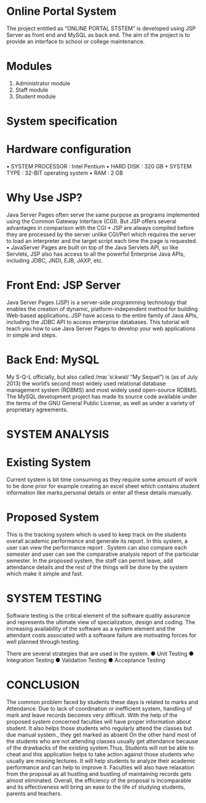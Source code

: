 # Online Portal System
The project entitled as “ONLINE PORTAL STSTEM” is developed using JSP Server as front end and MySQL as back end. The aim of the project is to provide an interface to school or college maintenance.

# Modules
1. Administrator module
2. Staff module
3. Student module
# System specification
# Hardware configuration
• SYSTEM PROCESSOR : Intel Pentium
• HARD DISK : 320 GB
• SYSTEM TYPE : 32-BIT operating system
• RAM : 2 GB

# Why Use JSP?
Java Server Pages often serve the same purpose as programs implemented using the
Common Gateway Interface (CGI). But JSP offers several advantages in comparison with
the CGI
• JSP are always compiled before they are processed by the server unlike CGI/Perl
which requires the server to load an interpreter and the target script each time the page
is requested.
• JavaServer Pages are built on top of the Java Servlets API, so like Servlets, JSP also
has access to all the powerful Enterprise Java APIs, including JDBC, JNDI, EJB,
JAXP, etc.

# Front End: JSP Server
Java Server Pages (JSP) is a server-side programming technology that enables the
creation of dynamic, platform-independent method for building Web-based applications. JSP
have access to the entire family of Java APIs, including the JDBC API to access enterprise
databases. This tutorial will teach you how to use Java Server Pages to develop your web
applications in simple and steps.

# Back End: MySQL
My S-Q-L officially, but also called /maɪ ˈsiːkwəl/ “My Sequel”) is (as of July 2013)
the world’s second most widely used relational database management system
(RDBMS) and most widely used open-source RDBMS.
The MySQL development project has made its source code available under the terms
of the GNU General Public License, as well as under a variety of proprietary
agreements. 

# SYSTEM ANALYSIS
# Existing System
Current system is bit time consuming as they require some amount of work to be done prior for example creating an excel sheet which contains student information like marks,personal details or enter all these details manually.

# Proposed System
This is the tracking system which is used to keep track on the students overall academic performance and generate its report. In this system, a user can view the performance report . System can also compare each semester and user can see the comparative analysis report of the particular semester. In the proposed system, the staff can permit leave, add attendance details and the rest of the things will be done by the system which make it simple and fast.

# SYSTEM TESTING
Software testing is the critical element of the software quality assurance and
represents the ultimate view of specialization, design and coding. The increasing availability
of the software as a system element and the attendant costs associated with a software failure
are motivating forces for well planned through testing.

There are several strategies that are used in the system.
● Unit Testing
● Integration Testing
● Validation Testing
● Acceptance Testing

# CONCLUSION
The common problem faced by students these days is related to marks and
Attendance. Due to lack of coordination or inefficient system, handling of mark and leave
records becomes very difficult. With the help of the proposed system concerned faculties will
have proper information about student. It also helps those students who regularly attend the
classes but due manual system., they get marked as absent On the other hand most of the
students who are not attending classes usually get attendance because of the drawbacks of the
existing system.Thus, Students will not be able to cheat and this application helps to take
action against those students who usually are missing lectures. It will help students to analyze
their academic performance and can help to improve it. Faculties will also have relaxation
from the proposal as all hustling and bustling of maintaining records gets almost eliminated.
Overall, the efficiency of the proposal is incomparable and its effectiveness will bring an ease
to the life of studying students, parents and teachers.


